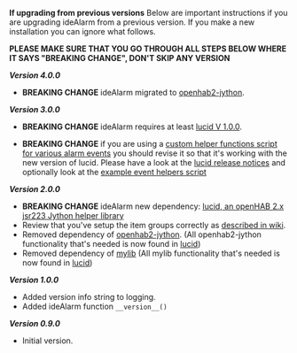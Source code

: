 **If upgrading from previous versions**
Below are important instructions if you are upgrading ideAlarm from a previous version. If you make a new installation you can ignore what follows.

**PLEASE MAKE SURE THAT YOU GO THROUGH ALL STEPS BELOW WHERE IT SAYS "BREAKING CHANGE", DON'T SKIP ANY VERSION**

***Version 4.0.0***
- **BREAKING CHANGE** ideAlarm migrated to [openhab2-jython](https://github.com/OH-Jython-Scripters/openhab2-jython).

***Version 3.0.0***
- **BREAKING CHANGE** ideAlarm requires at least [lucid V 1.0.0](https://github.com/OH-Jython-Scripters/lucid).

- **BREAKING CHANGE** if you are using a [custom helper functions script for various alarm events](https://github.com/OH-Jython-Scripters/ideAlarm/wiki/Event-Helpers#custom-helper-functions-for-various-alarm-events) you should revise it so that it's working with the new version of lucid. Please have a look at the [lucid release notices](https://github.com/OH-Jython-Scripters/lucid/blob/master/RELEASE_NOTICES_PLEASE_READ.md) and optionally look at the [example event helpers script](https://github.com/OH-Jython-Scripters/ideAlarm/blob/master/automation/lib/python/idealarm/custom_verbose_example.py)

***Version 2.0.0***
- **BREAKING CHANGE** ideAlarm new dependency: [lucid, an openHAB 2.x jsr223 Jython helper library](https://github.com/OH-Jython-Scripters/lucid)
- Review that you've setup the item groups correctly as [described in wiki](https://github.com/OH-Jython-Scripters/ideAlarm/wiki/First-Installation#define-item-groups-needed-for-persistence).
- Removed dependency of [openhab2-jython](https://github.com/OH-Jython-Scripters/openhab2-jython). (All openhab2-jython functionality that's needed is now found in [lucid](https://github.com/OH-Jython-Scripters/lucid))
- Removed dependency of [mylib](https://github.com/OH-Jython-Scripters/mylib/) (All mylib functionality that's needed is now found in [lucid](https://github.com/OH-Jython-Scripters/lucid))

***Version 1.0.0***
- Added version info string to logging.
- Added ideAlarm function `__version__()`

***Version 0.9.0***
- Initial version.
